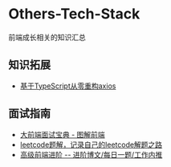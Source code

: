 # Others-Tech-Stack
前端成长相关的知识汇总

## 知识拓展
* [基于TypeScript从零重构axios](https://github.com/marlonchiu/ts-guide-file)

## 面试指南

* [大前端面试宝典 - 图解前端](https://lucifer.ren/fe-interview/#/)
* [leetcode题解，记录自己的leetcode解题之路](https://github.com/azl397985856/leetcode)
* [高级前端进阶 -- 进阶博文/每日一题/工作内推](https://muyiy.cn/)

